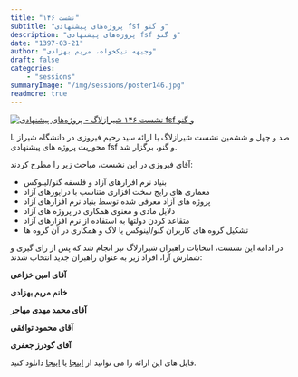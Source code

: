 ```yaml
---
title: "نشست ۱۴۶"
subtitle: "پروژه‌های پیشنهادی fsf و گنو"
description: "پروژه‌های پیشنهادی fsf و گنو"
date: "1397-03-21"
author: "وجیهه نیکخواه، مریم بهزادی"
draft: false
categories:
    - "sessions"
summaryImage: "/img/sessions/poster146.jpg"
readmore: true
---
```

[![نشست ۱۴۶ شیرازلاگ - پروژه‌های پیشنهادی fsf و گنو ](/img/sessions/poster146.jpg)](/img/sessions/poster146.jpg)

صد و چهل و ششمین نشست شیرازلاگ با ارائه سید رحیم فیروزی در دانشگاه شیراز با محوریت پروژه های پیشنهادی fsf و گنو، برگزار شد.

آقای فیروزی در این نشست، مباحث زیر را مطرح کردند:

* بنیاد نرم افزارهای آزاد و فلسفه گنو/لینوکس
* معماری های رایج سخت افزاری متناسب با درایورهای آزاد
* پروژه های آزاد معرفی شده توسط بنیاد نرم افزارهای آزاد
* دلایل مادی و معنوی همکاری در پروژه های آزاد
* متقاعد کردن دولتها به استفاده از نرم افزارهای آزاد
* تشکیل گروه های کاربران گنو/لینوکس یا لاگ و همکاری در آن گروه ها

در ادامه این نشست، انتخابات راهبران شیرازلاگ نیز انجام شد که پس از رای گیری و شمارش آرا، افراد زیر به عنوان راهبران جدید انتخاب شدند:

 **آقای امین خزاعی**

 **خانم مریم بهزادی**

 **آقای محمد مهدی مهاجر**

 **آقای محمود توافقی**

 **آقای گودرز جعفری**
	
فایل های این ارائه را می توانید از 
[اینجا](https://gitlab.com/shirazlug/resources/tree/master/presentations/session_146) 
یا
[اینجا](https://www.slideshare.net/ShirazLUG/gnu-fsf) 
دانلود کنید.